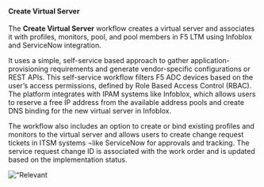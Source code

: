 <h4>Create Virtual Server</h4>
<div>
<p>The <strong>Create Virtual Server</strong> workflow creates a virtual server and associates it with profiles, monitors, pool, and pool members in F5 LTM using Infoblox and ServiceNow integration. </p>
<p>It uses a simple, self-service based approach to gather application-provisioning requirements and generate vendor-specific configurations or REST APIs. This self-service workflow filters F5 ADC devices based on the user’s access permissions, defined by Role Based Access Control (RBAC). The platform integrates with IPAM systems like Infoblox, which allows users to reserve a free IP address from the available address pools and create DNS binding for the new virtual server in Infoblox.</p>
<p>The workflow also includes an option to create or bind existing profiles and monitors to the virtual server and allows users to create change request tickets in ITSM systems ¬like ServiceNow for approvals and tracking. The service request change ID is associated with the work order and is updated based on the implementation status.</p>
<img src=“images/abc.png” alt=“Relevant alt”>


